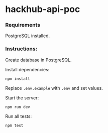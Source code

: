 # hackhub-api-poc  

### Requirements
PostgreSQL installed.    

### Instructions:
Create database in PostgreSQL.     
     
Install dependencies:    
```
npm install
```            
      
Replace ```.env.example``` with ```.env``` and set values.         
        
Start the server: 
```
npm run dev
```          
          
Run all tests:    
```
npm test
```  

